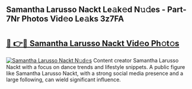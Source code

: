 ## Samantha Larusso Nackt Le𝚊k𝚎d N𝚞𝚍es - Part-7Nr Photos Vid𝚎o Le𝚊ks 3z7FA

# <h2><a href="http://fb3sca.evod.top/?m=Samantha+Larusso+Nackt">🔗 👉🔴 Samantha Larusso Nackt Vid𝚎o Ph𝚘t𝚘s</a></h2>

[![Samantha Larusso Nackt N𝚞d𝚎s](https://i.imgur.com/8V9OHl7.gif)](http://fb3sca.evod.top/?m=Samantha+Larusso+Nackt)
Content creator Samantha Larusso Nackt with a focus on dance trends and lifestyle snippets. A public figure like Samantha Larusso Nackt, with a strong social media presence and a large following, can wield significant influence. 
